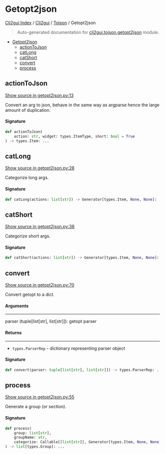 # Getopt2json

[Cli2gui Index](../../README.md#cli2gui-index) / [Cli2gui](../index.md#cli2gui) / [Tojson](./index.md#tojson) / Getopt2json

> Auto-generated documentation for [cli2gui.tojson.getopt2json](../../../../cli2gui/tojson/getopt2json.py) module.

- [Getopt2json](#getopt2json)
  - [actionToJson](#actiontojson)
  - [catLong](#catlong)
  - [catShort](#catshort)
  - [convert](#convert)
  - [process](#process)

## actionToJson

[Show source in getopt2json.py:13](../../../../cli2gui/tojson/getopt2json.py#L13)

Convert an arg to json, behave in the same way as argparse hence the large
amount of duplication.

#### Signature

```python
def actionToJson(
    action: str, widget: types.ItemType, short: bool = True
) -> types.Item: ...
```



## catLong

[Show source in getopt2json.py:28](../../../../cli2gui/tojson/getopt2json.py#L28)

Categorize long args.

#### Signature

```python
def catLong(actions: list[str]) -> Generator[types.Item, None, None]: ...
```



## catShort

[Show source in getopt2json.py:38](../../../../cli2gui/tojson/getopt2json.py#L38)

Categorize short args.

#### Signature

```python
def catShort(actions: list[str]) -> Generator[types.Item, None, None]: ...
```



## convert

[Show source in getopt2json.py:70](../../../../cli2gui/tojson/getopt2json.py#L70)

Convert getopt to a dict.

#### Arguments

----
 parser (tuple[list[str], list[str]]): getopt parser

#### Returns

-------
 - `types.ParserRep` - dictionary representing parser object

#### Signature

```python
def convert(parser: tuple[list[str], list[str]]) -> types.ParserRep: ...
```



## process

[Show source in getopt2json.py:55](../../../../cli2gui/tojson/getopt2json.py#L55)

Generate a group (or section).

#### Signature

```python
def process(
    group: list[str],
    groupName: str,
    categorize: Callable[[list[str]], Generator[types.Item, None, None]],
) -> list[types.Group]: ...
```